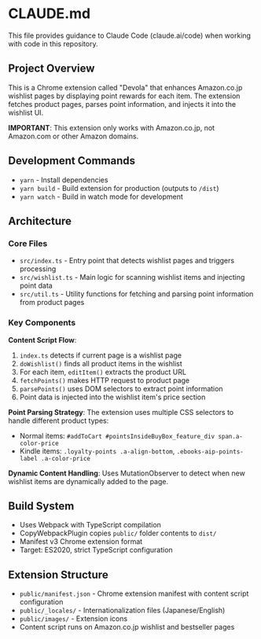 # CLAUDE.md

This file provides guidance to Claude Code (claude.ai/code) when working with code in this repository.

## Project Overview

This is a Chrome extension called "Devola" that enhances Amazon.co.jp wishlist pages by displaying point rewards for each item. The extension fetches product pages, parses point information, and injects it into the wishlist UI.

**IMPORTANT**: This extension only works with Amazon.co.jp, not Amazon.com or other Amazon domains.

## Development Commands

- `yarn` - Install dependencies
- `yarn build` - Build extension for production (outputs to `/dist`)
- `yarn watch` - Build in watch mode for development

## Architecture

### Core Files
- `src/index.ts` - Entry point that detects wishlist pages and triggers processing
- `src/wishlist.ts` - Main logic for scanning wishlist items and injecting point data
- `src/util.ts` - Utility functions for fetching and parsing point information from product pages

### Key Components

**Content Script Flow**:
1. `index.ts` detects if current page is a wishlist page
2. `doWishlist()` finds all product items in the wishlist
3. For each item, `editItem()` extracts the product URL
4. `fetchPoints()` makes HTTP request to product page
5. `parsePoints()` uses DOM selectors to extract point information
6. Point data is injected into the wishlist item's price section

**Point Parsing Strategy**:
The extension uses multiple CSS selectors to handle different product types:
- Normal items: `#addToCart #pointsInsideBuyBox_feature_div span.a-color-price`
- Kindle items: `.loyalty-points .a-align-bottom`, `.ebooks-aip-points-label .a-color-price`

**Dynamic Content Handling**:
Uses MutationObserver to detect when new wishlist items are dynamically added to the page.

## Build System

- Uses Webpack with TypeScript compilation
- CopyWebpackPlugin copies `public/` folder contents to `dist/`
- Manifest v3 Chrome extension format
- Target: ES2020, strict TypeScript configuration

## Extension Structure

- `public/manifest.json` - Chrome extension manifest with content script configuration
- `public/_locales/` - Internationalization files (Japanese/English)
- `public/images/` - Extension icons
- Content script runs on Amazon.co.jp wishlist and bestseller pages